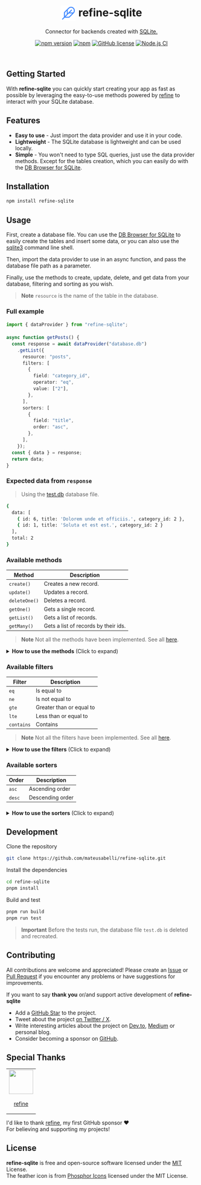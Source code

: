 <h1 align="center">
    <img
        src=".github/feather.svg"
        alt=""
        width="40"
        height="40"
        align="center"
    />
    refine-sqlite
</h1>

<p align="center">Connector for backends created with <a href="https://www.sqlite.org/index.html">SQLite.</a></p>

<div align="center">

[![npm version](https://badge.fury.io/js/refine-sqlite.svg)](https://www.npmjs.com/package/refine-sqlite)
[![npm](https://img.shields.io/npm/dt/refine-sqlite.svg)](https://www.npmjs.com/package/refine-sqlite)
[![GitHub license](https://img.shields.io/badge/license-MIT-blue.svg)](https://github.com/mateusabelli/refine-sqlite/blob/main/LICENSE.md)
[![Node.js CI](https://github.com/mateusabelli/refine-sqlite/actions/workflows/node.js.yml/badge.svg?branch=main)](https://github.com/mateusabelli/refine-sqlite/actions/workflows/node.js.yml)

</div>

<br>

## Getting Started

With **refine-sqlite** you can quickly start creating your app as fast as possible by leveraging the easy-to-use methods powered by [refine](https://refine.dev) to interact with your SQLite database.

## Features

- **Easy to use** - Just import the data provider and use it in your code.
- **Lightweight** - The SQLite database is lightweight and can be used locally.
- **Simple** - You won't need to type SQL queries, just use the data provider methods. Except for the tables creation, which you can easily do with the [DB Browser for SQLite](https://sqlitebrowser.org/).

## Installation

```bash
npm install refine-sqlite
```

## Usage

First, create a database file. You can use the [DB Browser for SQLite](https://sqlitebrowser.org/) to easily create the tables and insert some data, or you can also use the [sqlite3](https://www.sqlite.org/cli.html) command line shell.

Then, import the data provider to use in an async function, and pass the database file path as a parameter.

Finally, use the methods to create, update, delete, and get data from your database, filtering and sorting as you wish.

> **Note**
> `resource` is the name of the table in the database.

### Full example

```ts
import { dataProvider } from "refine-sqlite";

async function getPosts() {
  const response = await dataProvider("database.db")
    .getList({
      resource: "posts",
      filters: [
        {
          field: "category_id",
          operator: "eq",
          value: ["2"],
        },
      ],
      sorters: [
        {
          field: "title",
          order: "asc",
        },
      ],
    });
  const { data } = response;
  return data;
}
```

### Expected data from `response`

> Using the [test.db](test/test.db) database file.
 
```bash
{
  data: [
    { id: 6, title: 'Dolorem unde et officiis.', category_id: 2 },
    { id: 1, title: 'Soluta et est est.', category_id: 2 }
  ],
  total: 2
}
```
 
### Available methods

| Method        | Description                           |
|---------------|---------------------------------------|
| `create()`    | Creates a new record.                 |
| `update()`    | Updates a record.                     |
| `deleteOne()` | Deletes a record.                     |
| `getOne()`    | Gets a single record.                 |
| `getList()`   | Gets a list of records.               |
| `getMany()`   | Gets a list of records by their ids.  |

> **Note**
> Not all the methods have been implemented. See all [here](https://refine.dev/docs/api-reference/core/providers/data-provider/#methods).

<details>
<summary><b>How to use the methods</b> (Click to expand)</summary>

- `create()`
    ```ts
    create({ 
      resource: "posts",
      variables: { 
        title: "New post", 
        body: "New post body"
      }
    });
    ```

- `update()`
    ```ts
    update({ 
      resource: "posts",
      id: 1,
      variables: {
        title: "Updated post" 
      } 
    });
    ```

- `deleteOne()`
    ```ts
    deleteOne({ 
      resource: "posts",
      id: 1
    });
    ```

- `getOne()`
    ```ts
    getOne({ 
      resource: "posts",
      id: 3
    });
    ```

- `getList()`
    ```ts
    getList({ resource: "posts" });
    ```

- `getMany()`
    ```ts
    getMany({ 
      resource: "posts",
      ids: [1, 2, 3]
    });
    ```
  
</details>

### Available filters

| Filter        | Description              |
|---------------|--------------------------|
| `eq`          | Is equal to              |
| `ne`          | Is not equal to          |
| `gte`         | Greater than or equal to |
| `lte`         | Less than or equal to    |
| `contains`    | Contains                 |

> **Note**
> Not all the filters have been implemented. See all [here](https://refine.dev/docs/api-reference/core/interfaceReferences/#crudfilters).

<details>
<summary><b>How to use the filters</b> (Click to expand)</summary>

- `eq`
    ```ts
    filters: [{
      field: "id", operator: "eq", value: 1
    }]
    ```
- `ne`
    ```ts
    filters: [{
      field: "id", operator: "ne", value: 1
    }]
    ```
- `gte`
    ```ts
    filters: [{
      field: "id", operator: "gte", value: 1
    }]
    ```
- `lte`
    ```ts
    filters: [{
      field: "id", operator: "lte", value: 1
    }]
    ```
- `contains`
    ```ts
    filters: [{
      field: "title", operator: "contains", value: "Lorem"
    }]
    ```
  
</details>

### Available sorters

| Order  | Description              |
|--------|--------------------------|
| `asc`  | Ascending order          |
| `desc` | Descending order         |

#### 

<details>
<summary><b>How to use the sorters</b> (Click to expand)</summary>

- `asc`
    ```ts
    sorters: [{
      field: "id", order: "asc"
    }]
    ```
- `desc`
    ```ts
    sorters: [{
      field: "id", order: "desc"
    }]
    ```
  
</details>

## Development

Clone the repository

```bash
git clone https://github.com/mateusabelli/refine-sqlite.git
```

Install the dependencies

```bash
cd refine-sqlite
pnpm install
```

Build and test

```bash
pnpm run build
pnpm run test
```

> **Important**
> Before the tests run, the database file `test.db` is deleted and recreated.

## Contributing

All contributions are welcome and appreciated! Please create an [Issue](https://github.com/mateusabelli/refine-sqlite/issues) or [Pull Request](https://github.com/mateusabelli/refine-sqlite/pulls) if you encounter any problems or have suggestions for improvements.

If you want to say **thank you** or/and support active development of **refine-sqlite**

-  Add a [GitHub Star](https://github.com/mateusabelli/refine-sqlite) to the project.
- Tweet about the project [on Twitter / X](https://twitter.com/intent/tweet?text=With%20refine-sqlite%20you%20can%20quickly%20start%20developing%20your%20next%20refine%20project%20with%20a%20lightweight%20local%20database.%20Check%20it%20out!%0A%0A%20https%3A//github.com/mateusabelli/refine-sqlite%20).
- Write interesting articles about the project on [Dev.to](https://dev.to/), [Medium](https://medium.com/) or personal blog.
- Consider becoming a sponsor on [GitHub](https://github.com/sponsors/mateusabelli).


## Special Thanks

<table>
  <td>
    <a href="https://github.com/refinedev">
      <img src="https://github.com/refinedev.png" width=64 height=64>
      <p align="center">refine</p>
    </a>
  </td>
</table>

I'd like to thank [refine](https://github.com/refinedev), my first GitHub sponsor :heart: <br>
For believing and supporting my projects!

## License

**refine-sqlite** is free and open-source software licensed under the [MIT](./LICENSE.md) License.<br>The feather icon is from [Phosphor Icons](https://phosphoricons.com/) licensed under the MIT License.
